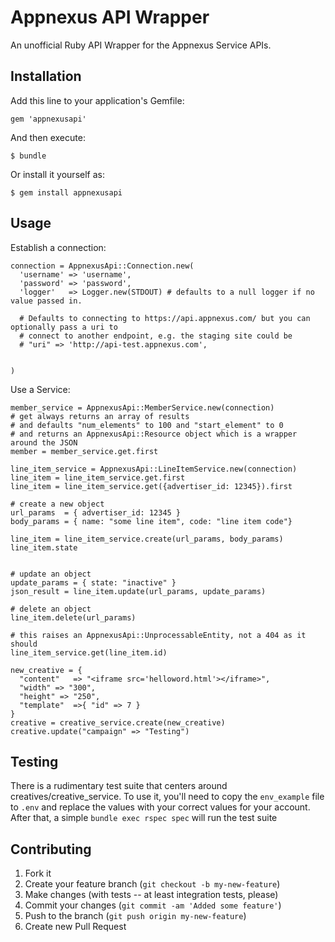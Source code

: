 # Appnexus API Wrapper

An unofficial Ruby API Wrapper for the Appnexus Service APIs.

## Installation

Add this line to your application's Gemfile:

    gem 'appnexusapi'

And then execute:

    $ bundle

Or install it yourself as:

    $ gem install appnexusapi

## Usage

Establish a connection:

    connection = AppnexusApi::Connection.new(
      'username' => 'username',
      'password' => 'password',
      'logger'   => Logger.new(STDOUT) # defaults to a null logger if no value passed in.

      # Defaults to connecting to https://api.appnexus.com/ but you can optionally pass a uri to
      # connect to another endpoint, e.g. the staging site could be
      # "uri" => 'http://api-test.appnexus.com',

      
    )

Use a Service:

    member_service = AppnexusApi::MemberService.new(connection)
    # get always returns an array of results
    # and defaults "num_elements" to 100 and "start_element" to 0
    # and returns an AppnexusApi::Resource object which is a wrapper around the JSON
    member = member_service.get.first

    line_item_service = AppnexusApi::LineItemService.new(connection)
    line_item = line_item_service.get.first
    line_item = line_item_service.get({advertiser_id: 12345}).first

    # create a new object
    url_params  = { advertiser_id: 12345 }
    body_params = { name: "some line item", code: "line item code"}

    line_item = line_item_service.create(url_params, body_params)
    line_item.state


    # update an object
    update_params = { state: "inactive" }
    json_result = line_item.update(url_params, update_params)

    # delete an object
    line_item.delete(url_params)

    # this raises an AppnexusApi::UnprocessableEntity, not a 404 as it should
    line_item_service.get(line_item.id)

    new_creative = {
      "content"   => "<iframe src='helloword.html'></iframe>",
      "width" => "300",
      "height" => "250",
      "template"  =>{ "id" => 7 }
    }
    creative = creative_service.create(new_creative)
    creative.update("campaign" => "Testing")

## Testing

There is a rudimentary test suite that centers around creatives/creative_service.  To use it, you'll need to copy the `env_example` file to `.env` and replace the values with your correct values for your account. After that, a simple `bundle exec rspec spec` will run the test suite


## Contributing

1. Fork it
2. Create your feature branch (`git checkout -b my-new-feature`)
3. Make changes (with tests -- at least integration tests, please)
3. Commit your changes (`git commit -am 'Added some feature'`)
4. Push to the branch (`git push origin my-new-feature`)
5. Create new Pull Request
